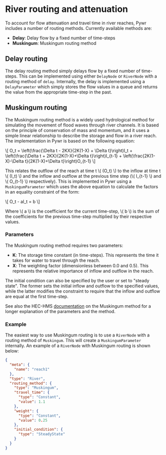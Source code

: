 # River routing and attenuation

To account for flow attenuation and travel time in river reaches, Pywr includes a number of routing methods.
Currently available methods are:

- **Delay**: Delay flow by a fixed number of time-steps
- **Muskingum**: Muskingum routing method

## Delay routing

The delay routing method simply delays flow by a fixed number of time-steps. This can be implemented
using either `DelayNode` or `RiverNode` with a routing method of `delay`. Internally, the delay
is implemented using a `DelayParameter` which simply stores the flow values in a queue and returns
the value from the appropriate time-step in the past.

## Muskingum routing

The Muskingum routing method is a widely used hydrological method for simulating the movement of flood waves through
river channels.
It is based on the principle of conservation of mass and momentum, and it uses a simple linear relationship to describe
the storage and flow in a river reach.
The implementation in Pywr is based on the following equation:

\\[ O_t = \left(\frac{\Delta t - 2KX}{2K(1-X) + \Delta t}\right)I_t + \left(\frac{\Delta t + 2KX}{2K(1-X)+\Delta t}\right)I_{t-1} + \left(\frac{2K(1-X)-\Delta t}{2K(1-X)+\Delta t}\right)O_{t-1} \\]

This relates the outflow of the reach at time t \\( (O_t) \\) to the inflow at time t \\( (I_t) \\) and the inflow and
outflow at the previous time step (\\( I_{t-1} \\) and \\( O_{t-1} \\) respectively).
This is implemented in Pywr using a `MuskingumParameter` which uses the above equation to calculate the factors in
an equality constraint of the form:

\\[ O_t - aI_t = b \\]

Where \\( a \\) is the coefficient for the current time-step, \\( b \\) is the sum of the coefficients for the previous
time-step multiplied by their respective values.

### Parameters

The Muskingum routing method requires two parameters:

- **K**: The storage time constant (in time-steps). This represents the time it takes for water to travel through the
  reach.
- **X**: The weighting factor (dimensionless between 0.0 and 0.5). This represents the relative importance of inflow and
  outflow in the reach.

The initial condition can also be specified by the user or set to "steady state". The former
sets the initial inflow and outflow to the specified values, while the latter modifies the constraint to
require that the inflow and outflow are equal at the first time-step.

See also the
HEC-HMS [documentation](https://www.hec.usace.army.mil/confluence/hmsdocs/hmstrm/channel-flow/muskingum-model) on the
Muskingum method for a longer explanation of the parameters and the method.

### Example

The easiest way to use Muskingum routing is to use a `RiverNode` with a routing method of `Muskingum`. This will create
a `MuskingumParameter` internally.
An example of a `RiverNode` with Muskingum routing is shown below:

```json
{
  "meta": {
    "name": "reach1"
  },
  "type": "River",
  "routing_method": {
    "type": "Muskingum",
    "travel_time": {
      "type": "Constant",
      "value": 1.1
    },
    "weight": {
      "type": "Constant",
      "value": 0.25
    },
    "initial_condition": {
      "type": "SteadyState"
    }
  }
}
```